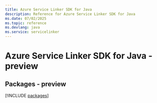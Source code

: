 ```yaml
---
title: Azure Service Linker SDK for Java
description: Reference for Azure Service Linker SDK for Java
ms.date: 07/02/2025
ms.topic: reference
ms.devlang: java
ms.service: servicelinker
---
```

# Azure Service Linker SDK for Java - preview
## Packages - preview
[!INCLUDE [packages](service-linker-index.md)]